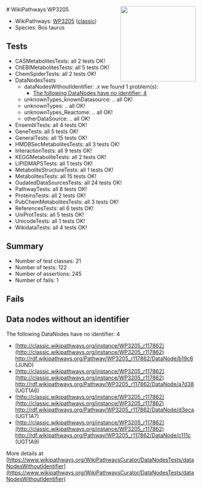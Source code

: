 <img style="float: right; width: 200px" src="https://upload.wikimedia.org/wikipedia/commons/thumb/8/83/Wplogo_with_text_500.png/640px-Wplogo_with_text_500.png" />
# WikiPathways WP3205

* WikiPathways: [WP3205](https://wikipathways.org/pathways/WP3205) ([classic](https://classic.wikipathways.org/instance/WP3205))
* Species: Bos taurus
## Tests
* CASMetabolitesTests: all 2 tests OK!
* ChEBIMetabolitesTests: all 5 tests OK!
* ChemSpiderTests: all 2 tests OK!
* DataNodesTests
    * dataNodesWithoutIdentifier: .x we found 1 problem(s):
        * [The following DataNodes have no identifier: 4](#d2d32fa3)
    * unknownTypes_knownDatasource: .. all OK!
    * unknownTypes: .. all OK!
    * unknownTypes_Reactome: .. all OK!
    * otherDataSource: .. all OK!
* EnsemblTests: all 4 tests OK!
* GeneTests: all 5 tests OK!
* GeneralTests: all 15 tests OK!
* HMDBSecMetabolitesTests: all 3 tests OK!
* InteractionTests: all 9 tests OK!
* KEGGMetaboliteTests: all 2 tests OK!
* LIPIDMAPSTests: all 1 tests OK!
* MetaboliteStructureTests: all 1 tests OK!
* MetabolitesTests: all 15 tests OK!
* OudatedDataSourcesTests: all 24 tests OK!
* PathwayTests: all 8 tests OK!
* ProteinsTests: all 2 tests OK!
* PubChemMetabolitesTests: all 3 tests OK!
* ReferencesTests: all 6 tests OK!
* UniProtTests: all 5 tests OK!
* UnicodeTests: all 1 tests OK!
* WikidataTests: all 4 tests OK!


## Summary

* Number of test classes: 21
* Number of tests: 122
* Number of assertions: 245
* Number of fails: 1

## Fails

<a name="d2d32fa3" />

## Data nodes without an identifier

The following DataNodes have no identifier: 4

* [http://classic.wikipathways.org/instance/WP3205_r117862](http://classic.wikipathways.org/instance/WP3205_r117862) http://rdf.wikipathways.org/Pathway/WP3205_r117862/DataNode/b19c6 (JUND)
* [http://classic.wikipathways.org/instance/WP3205_r117862](http://classic.wikipathways.org/instance/WP3205_r117862) http://rdf.wikipathways.org/Pathway/WP3205_r117862/DataNode/a7d38 (UGT1A6)
* [http://classic.wikipathways.org/instance/WP3205_r117862](http://classic.wikipathways.org/instance/WP3205_r117862) http://rdf.wikipathways.org/Pathway/WP3205_r117862/DataNode/d3eca (UGT1A7)
* [http://classic.wikipathways.org/instance/WP3205_r117862](http://classic.wikipathways.org/instance/WP3205_r117862) http://rdf.wikipathways.org/Pathway/WP3205_r117862/DataNode/c111c (UGT1A9)


More details at [https://www.wikipathways.org/WikiPathwaysCurator/DataNodesTests/dataNodesWithoutIdentifier](https://www.wikipathways.org/WikiPathwaysCurator/DataNodesTests/dataNodesWithoutIdentifier)

